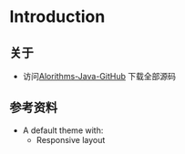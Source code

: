 # Introduction

## 关于

- 访问[Alorithms-Java-GitHub](https://github.com/Tiffany270) 下载全部源码

## 参考资料
- A default theme with:
  - Responsive layout

